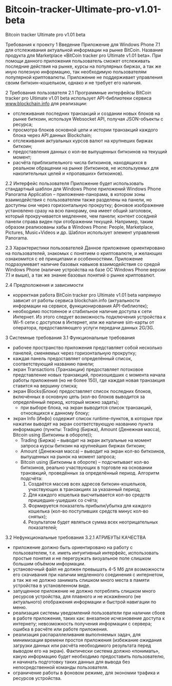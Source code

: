 # Bitcoin-tracker-Ultimate-pro-v1.01-beta
Bitcoin tracker Ultimate pro v1.01 beta 

Требования к проекту
1 Введение
Приложение для Windows Phone 7.1 для отслеживания актуальной информации на рынке BitCoin. 
Название продукта для Marketplace «BitCoin tracker pro Ultimate v1.01 beta». При помощи 
данного приложения пользователь сможет отслеживать последние действия на рынке, курсы на 
популярных биржах, а так же иную полезную информацию, так необходимую пользователям популярной 
криптовалюты. Приложение не поддерживает управления своим биткоин-кошельком, однако и не требует его наличия. 

2 Требования пользователя
2.1 Программные интерфейсы
BitCoin tracker pro Ultimate v1.01 beta использует API-библиотеки сервиса www.blockchain.info 
для реализации: 
- отслеживания последних транзакций и создании новых блоков на рынке биткоин, используя
Websocket API, получая JSON-объекты с ресурса; 
- просмотра блоков основной цепи и истории транзакций каждого блока через API данных Blockchain;
- отслеживания актуальных курсов валют на крупнеших биржах биткоин;
- предоставления данных о кол-ве выпущенных биткоинов на текущий момент;
- расчёта  приблизительного числа биткоинов, находящихся в реальном обращении на рынке 
(биткоинов, не используемых для накопительных целей и «пропавших» биткоинов). 

2.2 Интерфейс пользователя
Приложение будет использовать стандартный шаблон для Windows Phone приложений Windows Phone 
Panorama Application – приложение-панорама, в котором зоны взаимодействия с пользователем также 
разделены на панели, но доступны они через горизонтальную прокрутку; фоновое изображение установлено 
сразу на всю панораму, она имеет общий заголовок, который прокручивается медленнее, чем панели; 
контент соседней панели справа виден при отображении текущей. Например, таким образом  реализованы 
хабы в Windows Phone: People, Marketplace, Pictures, Music+Videos и др. Шаблон использует элемент 
управления Panorama.  

2.3 Характеристики пользователей
Данное приложение ориентировано на пользователей, знакомых с понятием о криптовалюте, и желающих 
ознакомится с её принципами и особенностями. Приложение подразумевает наличие базовых навыков взаимодействия 
со средой Windows Phone (наличие устройства на базе ОС Windows Phone версии 7.1 и выше),  а так же 
знание базовых понятий о рынке криптовалют.

2.4 Предположения и зависимости
- корректная работа BitCoin tracker pro Ultimate v1.01 beta напрямую зависит от работы сервиса 
blockchain.info (актуальности информации на сервисе, функционирования API-библиотек);
- необходимо постоянное и стабильное наличие доступа к сети Интернет. Из этого следует возможность 
подключения устройства к Wi-fi сети с доступом в Интернет, или же наличие sim-карты от оператора, 
предоставляющего услуги передачи данных 2G/3G. 

3 Системные требования
3.1 Функциональные требования
- рабочее пространство приложения представляет собой несколько  панелей, сменяемых через 
горизонтальную прокрутку;
- каждая панель предоставляет определённый список, соответствующий названию панели;
- экран Transactions (Транзакции) предоставляет потоковое представление новых транзакций, 
произошедших с момента начала работы приложения (но не более 150), где каждая новая транзакция 
ставится на вершину списка;
- экран Blocks(Блоки) предоставляет список последних блоков, включённых в основную цепь (кол-во 
блоков выводится за определённый период, который можно задать);
	+ при выборе блока, на экран выводится список транзакций, относящихся к данному блоку;
- экран Info (Инфо) содержит список runtime-пунктов, в которые  при нажатии выводят на экран 
соответствующую названию пункта информацию (пункты: Trading (Биржа), Amount (Денежная масса), 
Bitcoin using (Биткоины в обороте));
	+ Trading (Биржа) – выводит на экран актуальные на момент запроса курсы биткоин на 
	крупнейших биржах биткоин;
	+ Amount (Денежная масса) – выводит на экран кол-во биткоинов, выпущенных на рынок на 
	момент запроса;
	+ Bitcoin using (Биткоины в обороте) – подсчитывает кол-во биткоинов, реально участвующих 
	в торговле на основании транзвкций, проведённых за определённый период. Алгоритм подсчёта: 
		1.	Создаётся массив всех адресов биткоин-кошельков, участвующих в транзакциях за указанный период; 
		2.	Для каждого кошелька высчитывается кол-во средств пришедших-ушедших со счёта;
		3.	Формируется показатель прибыли/убытка для каждого кошелька (кол-во поступивших средств минус кол-во снятых);
		4.	Результатом будет являться сумма всех неотрицательных показателей;

3.2 Нефункциональные требования
3.2.1 АТРИБУТЫ КАЧЕСТВА
- приложение должно быть ориентировано на работу с пользователем, т.е. иметь интуитивный интерфейс, использовать простые понятия и не перегружать визуальное поле слишком большим объёмом информации.
- установочный файл не должен превышать 4-5 Мб для возможности его скачивания при наличии медленного соединения с интернетом, а так же не должно занимать слишком много места в памяти устройства в установленном виде.
- запущенное приложение не должно потреблять слишком много ресурсов устройства, для плавного и не искажённого (не актуального) отображения информации и быстрой навигации по меню.
- реализация системы уведомлений пользователи при наличии сбоев в работе приложения, таких как: внезапное исчезновение доступа к интернету; невозможность получения информации с сервера; ошибка в расчёте или работе приложения.
- реализация распараллеливания выполняемых задач, для минимизации времени простоя приложения (избежание ожидания загрузки данных или расчёта необходимого результата перед выводом его на экран). Фактически система должно «понимать», какую информацию будет необходимо предоставить пользователю, и начинать подготовку таких данных для вывода без непосредственной команды пользователя.
- ограничение работы в фоновом режиме, для экономии трафика и ресурсов устройства. 


